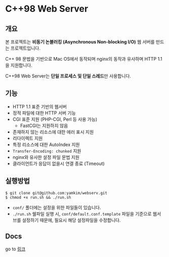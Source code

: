 # C++98 Web Server

## 개요

본 프로젝트는 **비동기 논블러킹 (Asynchronous Non-blocking I/O)** 웹 서버를 만드는 프로젝트입니다.

C++ 98 문법을 기반으로 Mac OS에서 동작되며 nginx의 동작과 유사하며 HTTP 1.1을 지원합니다.

C++98 Web Server는 **단일 프로세스 및 단일 스레드**만 사용합니다.

## 기능

- HTTP 1.1 표준 기반의 웹서버
- 정적 파일에 대한 HTTP 서버 기능
- CGI 표준 지원 (PHP-CGI, Perl 등 사용 가능)
    - FastCGI는 지원하지 않음
- 존재하지 않는 리소스에 대한 에러 표시 지원
- 리다이렉트 지원
- 특정 리소스에 대한 AutoIndex 지원
- `Transfer-Encoding: chunked` 지원
- nginx와 유사한 설정 파일 문법 지원
- 클라이언트가 응답이 없을시 연결 종료 (Timeout)

## 실행방법
```shell
$ git clone git@github.com:yamkim/webserv.git
$ chmod +x run.sh && ./run.sh
```
- `conf/` 폴더에는 설정을 위한 파일들이 있습니다. 
- `./run.sh` 쉘파일 실행 시, `conf/default.conf.template` 파일을 기준으로 웹서브를 설정하기 때문에, 필요시 해당 설정파일을 수정합니다.

## Docs
go to [링크](./docs/README.md)